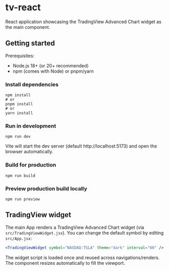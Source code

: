 # tv-react

React application showcasing the TradingView Advanced Chart widget as the main component.

## Getting started

Prerequisites:
- Node.js 18+ (or 20+ recommended)
- npm (comes with Node) or pnpm/yarn

### Install dependencies

```
npm install
# or
pnpm install
# or
yarn install
```

### Run in development

```
npm run dev
```

Vite will start the dev server (default http://localhost:5173) and open the browser automatically.

### Build for production

```
npm run build
```

### Preview production build locally

```
npm run preview
```

## TradingView widget

The main App renders a TradingView Advanced Chart widget (via `src/TradingViewWidget.jsx`). You can change the default symbol by editing `src/App.jsx`:

```jsx
<TradingViewWidget symbol="NASDAQ:TSLA" theme="dark" interval="60" />
```

The widget script is loaded once and reused across navigations/renders. The component resizes automatically to fill the viewport.

